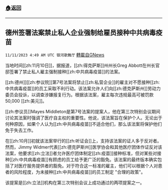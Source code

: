 ###  [:house:返回](README.md)
---


## 德州签署法案禁止私人企业强制给雇员接种中共病毒疫苗
`11/11/2023 4:49 AM UTC 银河歌舞厅` [轉載自GNews](https://gnews.org/articles/1959463)

当地时间[[zh:11月10日]]，据报道，[[zh:得克萨斯]]州州长Greg Abbott在州长官邸签署了禁止私人雇主强制接种[[zh:中共病毒疫苗]]的法案。

[[zh:德州]][[zh:参议院]]第7号法案将禁止[[zh:私营企业]]的雇主对不愿接种[[zh:中共病毒疫苗]]的员工采取不利行动。该法案允许人们向[[zh:德克萨斯州]]劳动力委员会投诉，以调查涉嫌报复行为。根据该法案，雇主每次违规最高可被罚款 50,000 [[zh:美元]]。

[[zh:参议员]]Mayes Middleton是第7号法案的提案人，他在第三次特别会议期间讨论其法案时强调了医疗自主权的重要性。他说，该法案旨在保护个人。无论出于何种原因，如果个人认为[[zh:中共病毒疫苗]]不适合他们，那么该法案将保护他们免于失去工作。

在[[zh:10月]]初就该法案举行的[[zh:听证会]]上，支持该法案的证人多于反对者。然而，Jimmy Widmer代表[[zh:德克萨斯州]]医学协会和其他医疗团体作证反对该法案，他要求[[zh:立法]]者允许医疗团体制定[[zh:疫苗]]接种标准，但对某些对接种[[zh:中共病毒疫苗]]有顾虑的员工给予更广泛的豁免。该法案的最终版本确实包括了对医疗服务提供者的豁免。对于符合这一标准的雇主，他们可以根据个人对患者的风险程度，为未接种[[zh:中共病毒疫苗]]的员工制定 "合理的政策"。

该提案是[[zh:立法]]机构在第三次特别会议上成功通过的两项提案之一。
